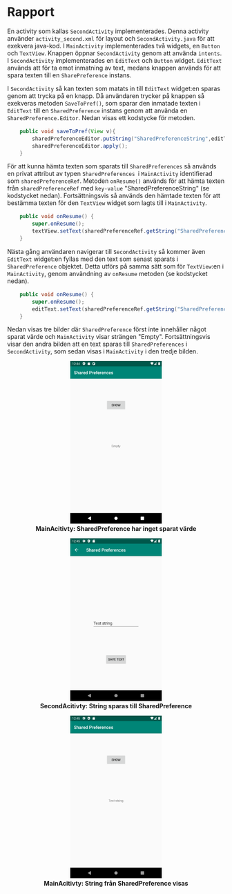 
# Rapport

En activity som kallas `SecondActivity` implementerades. Denna activity använder `activity_second.xml` för layout och `SecondActivity.java` för att exekvera java-kod. I `MainActivity` implementerades två widgets, en `Button` och `TextView`. Knappen öppnar `SecondActivity` genom att använda `intents`. I `SecondActivity` implementerades en `EditText` och `Button` widget. `EditText` används att för ta emot inmatning av text, medans knappen används för att spara texten till en `SharePreference` instans.

I `SecondActivity` så kan texten som matats in till `EditText` widget:en sparas genom att trycka på en knapp. Då användaren trycker på knappen så exekveras metoden `SaveToPref()`, som sparar den inmatade texten i `EditText` till en `SharedPreference` instans genom att använda en `SharedPreference.Editor`. Nedan visas ett kodstycke för metoden.

```java
    public void saveToPref(View v){
        sharedPreferenceEditor.putString("SharedPreferenceString",editText.getText().toString());
        sharedPreferenceEditor.apply();
    }
```

För att kunna hämta texten som sparats till `SharedPreferences` så används en privat attribut av typen `SharedPreferences `i `MainActivity` identifierad som `sharedPreferenceRef`. Metoden `onResume()` används för att hämta texten från `sharedPreferenceRef` med `key-value` "SharedPreferenceString" (se kodstycket nedan). Fortsättningsvis så används den hämtade texten för att bestämma texten för den `TextView` widget som lagts till i `MainActivity`.

```java
    public void onResume() {
        super.onResume();
        textView.setText(sharedPreferenceRef.getString("SharedPreferenceString","Empty"));
    }

```

Nästa gång användaren navigerar till `SecondActivity` så kommer även `EditText` widget:en fyllas med den text som senast sparats i `SharedPreference` objektet. Detta utförs på samma sätt som för `TextView`:en i `MainActivity`, genom användning av `onResume` metoden (se kodstycket nedan).

```java
    public void onResume() {
        super.onResume();
        editText.setText(sharedPreferenceRef.getString("SharedPreferenceString",""));
    }
```

Nedan visas tre bilder där `SharedPreference` först inte innehåller något sparat värde och `MainActivity` visar strängen "Empty". Fortsättningsvis visar den andra bilden att en text sparas till `SharedPreferences` i `SecondActivity`, som sedan visas i `MainActivity` i den tredje bilden. 

<figure align="center">
    <img src="MainActivity-1.png" width="50%">
    <figcaption align="center"><b>MainAcitivty: SharedPreference har inget sparat värde</b></figcaption>
</figure>
<figure align="center">
<img src="SecondActivity-1.png" width="50%">
    <figcaption align="center"><b>SecondAcitivty: String sparas till SharedPreference</b></figcaption>
</figure>
<figure align="center">
<img src="MainActivity-2.png" width="50%">
    <figcaption align="center"><b>MainAcitivty: String från SharedPreference visas</b></figcaption>
</figure>
